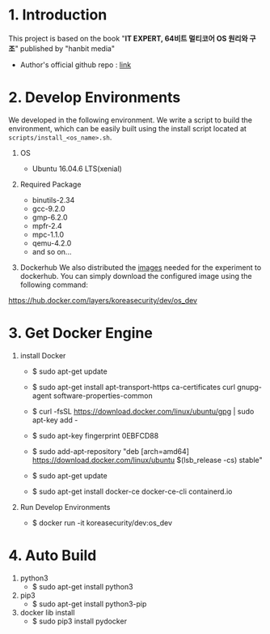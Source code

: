 # 1. Introduction
This project is based on the book "**IT EXPERT, 64비트 멀티코어 OS 원리와 구조**" published by "hanbit media"

* Author's official github repo : [link](https://github.com/kkamagui/mint64os-examples)

# 2. Develop Environments
We developed in the following environment. We write a script to build the environment, which can be easily built using the install script located at `scripts/install_<os_name>.sh`.

1. OS
	* Ubuntu 16.04.6 LTS(xenial)

2. Required Package
	* binutils-2.34
	* gcc-9.2.0
	* gmp-6.2.0
	* mpfr-2.4
	* mpc-1.1.0
	* qemu-4.2.0
	* and so on...


3. Dockerhub
We also distributed the [images](https://hub.docker.com/layers/koreasecurity/dev/os_dev/images/sha256-bfcea4954aaa7ec4e88852d2870996aa6a6d5f9daebb914cc3ef4b3f538daebe?context=repo) needed for the experiment to dockerhub. You can simply download the configured image using the following command:

  https://hub.docker.com/layers/koreasecurity/dev/os_dev
    



# 3. Get Docker Engine
1. install Docker
	*  $ sudo apt-get update

	*  $ sudo apt-get install  apt-transport-https ca-certificates curl gnupg-agent software-properties-common

	*  $ curl -fsSL https://download.docker.com/linux/ubuntu/gpg | sudo apt-key add -

	*  $ sudo apt-key fingerprint 0EBFCD88
    
	*  $ sudo add-apt-repository  "deb [arch=amd64] https://download.docker.com/linux/ubuntu  $(lsb_release -cs) stable"

	*  $ sudo apt-get update

	*  $ sudo apt-get install docker-ce docker-ce-cli containerd.io

2. Run Develop Environments
	*  $ docker run -it koreasecurity/dev:os_dev

# 4. Auto Build
1. python3
	*  $ sudo apt-get install python3
2. pip3 
	*  $ sudo apt-get install python3-pip
3. docker lib install
	*  $ sudo pip3 install pydocker
